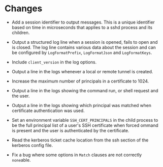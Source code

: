 # Changes

- Add a session identifier to output messages.  This is a unique identifier
based on time in microseconds that applies to a sshd process and its children.

- Output a structured log line when a session is opened, fails to open and is
closed.  The log line contains various data about the session and can be
configured by `LogFormatPrefix`, `LogFormatJson` and `LogFormatKeys`.
- Include `client_version` in the log options.

- Output a line in the logs whenever a local or remote tunnel is created.

- Increase the maximum number of principals in a certificate to 1024.

- Output a line in the logs showing the command run, or shell request and the
user.

- Output a line in the logs showing which principal was matched when certificate
authentication was used.

- Set an environment variable `SSH_CERT_PRINCIPALS` in the child process to be the
full principal list of a user's SSH certificate when forced ommand is present
and the user is authenticated by the certificate.

- Read the kerberos ticket cache location from the ssh section of the kerberos
config file.

- Fix a bug where some options in `Match` clauses are not correctly `none`able.
